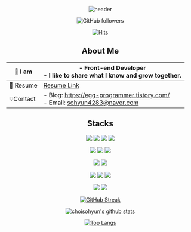 <div align="center">


![header](https://capsule-render.vercel.app/api?type=waving&color=f2c343&height=200&section=header&text=choisohyun's%20profile&fontSize=60&animation=fadeIn&fontAlignY=38&descAlignY=51&descAlign=62&fontColor=F7F5F5)


![GitHub followers](https://img.shields.io/github/followers/choisohyun?style=social)

[![Hits](https://hits.seeyoufarm.com/api/count/incr/badge.svg?url=https%3A%2F%2Fgithub.com%2Fchoisohyun&count_bg=%2379C83D&title_bg=%23555555&icon=&icon_color=%23E7E7E7&title=hits&edge_flat=false)](https://hits.seeyoufarm.com)

## About Me

| 👀 I am      | - **Front-end Developer**<br>- I like to share what I know and grow together.              |
| ------------ | ------------------------------------------------------------------------------------------ |
| 🌈 Resume    | [Resume Link](https://egg-programmer.tistory.com/notice/308)  |
| 💡Contact    | - Blog: https://egg-programmer.tistory.com/<br>- Email: <a href="mailto:sohyun4283@naver.com">sohyun4283@naver.com</a>       |
  
## Stacks
  
<img src="https://img.shields.io/badge/Javascript-F7DF1E?style=flat-square&logo=javaScript&logoColor=white"/></a>
<img src="https://img.shields.io/badge/Typescript-3178C6?style=flat-square&logo=typescript&logoColor=white"/></a>
<img src="https://img.shields.io/badge/HTML5-E34F26?style=flat-square&logo=html5&logoColor=white"/></a>
<img src="https://img.shields.io/badge/CSS3-1572B6?style=flat-square&logo=css3&logoColor=white"/></a>

<img src="https://img.shields.io/badge/React.js-61DAFB?style=flat-square&logo=react&logoColor=white"/></a>
<img src="https://img.shields.io/badge/Vue.js-4FC08D?style=flat-square&logo=vue&logoColor=white"/></a>
<img src="https://img.shields.io/badge/jQuery-0769AD?style=flat-square&logo=jquery&logoColor=white"/></a>


<img src="https://img.shields.io/badge/ReactQuery-FF4154?style=flat-square&logo=reactquery&logoColor=white"/></a>
<img src="https://img.shields.io/badge/Redux-764ABC?style=flat-square&logo=redux&logoColor=white"/></a>

<img src="https://img.shields.io/badge/Webpack-8DD6F9?style=flat-square&logo=webpack&logoColor=white"/></a>
<img src="https://img.shields.io/badge/rollup-EC4A3F?style=flat-square&logo=rollup&logoColor=white"/></a>
<img src="https://img.shields.io/badge/Vite-646CFF?style=flat-square&logo=vite&logoColor=white"/></a>

<img src="https://img.shields.io/badge/ESLint-4B32C3?style=flat-square&logo=eslint&logoColor=white"/></a>
<img src="https://img.shields.io/badge/Prettier-F7B93E?style=flat-square&logo=prettier&logoColor=white"/></a>

[![GitHub Streak](http://github-readme-streak-stats.herokuapp.com?user=choisohyun&theme=dark&date_format=M%20j%5B%2C%20Y%5D)](https://git.io/streak-stats)

[![choisohyun's github stats](https://github-readme-stats.vercel.app/api?username=choisohyun&show_icons=true&theme=gruvbox)](https://github.com/choisohyun)

[![Top Langs](https://github-readme-stats.vercel.app/api/top-langs/?username=choisohyun&layout=compact&theme=dark)](https://github.com/choisohyun)


</div>
